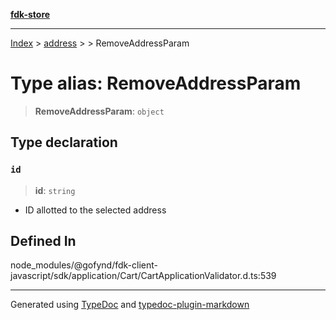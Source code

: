 [**fdk-store**](../../../README.md)
***

[Index](../../../API.md) > [address](../../README.md) > [<internal>](../README.md) > RemoveAddressParam

# Type alias: RemoveAddressParam

> **RemoveAddressParam**: `object`

## Type declaration

### `id`

> **id**: `string`

- ID allotted to the selected address

## Defined In

node\_modules/@gofynd/fdk-client-javascript/sdk/application/Cart/CartApplicationValidator.d.ts:539

***
Generated using [TypeDoc](https://typedoc.org/) and [typedoc-plugin-markdown](https://www.npmjs.com/package/typedoc-plugin-markdown)
